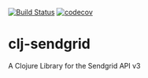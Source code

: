 [![Build Status](https://travis-ci.org/anthontaylor/clj-sendgrid.svg?branch=master)](https://travis-ci.org/anthontaylor/clj-sendgrid)
[![codecov](https://codecov.io/gh/anthontaylor/clj-sendgrid/branch/master/graph/badge.svg)](https://codecov.io/gh/anthontaylor/clj-sendgrid)

# clj-sendgrid
A Clojure Library for the  Sendgrid API v3

